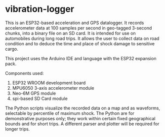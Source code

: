 # vibration-logger
This is an ESP32-based acceleration and GPS datalogger.
It records accelerometer data at 100 samples per second in geo-tagged 3-second chunks, into a binary file on an SD card.
It is intended for use on automobiles during long road trips.
It allows the user to collect data on road condition and to deduce the time and place of shock damage to sensitive cargo.

This project uses the Arduino IDE and language with the ESP32 expansion pack.

Components used:
1. ESP32 WROOM development board
2. MPU6050 3-axis accelerometer module
3. Neo-6M GPS module
4. spi-based SD Card module

The Python scripts visualize the recorded data on a map and as waveforms, selectable by percentile of maximum shock.
The Python are for demonstrative purposes only; they work within certain fixed geographical bounds and for short trips.
A different parser and plotter will be required for longer trips.
